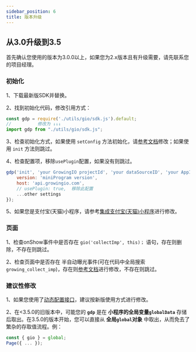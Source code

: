 ```yaml
---
sidebar_position: 6
title: 版本升级
---
```


## 从3.0升级到3.5

首先确认您使用的版本为3.0.0以上，如果您为2.x版本且有升级需要，请先联系您的项目经理。

### 初始化

1、下载最新版SDK并替换。

2、找到初始化代码，修改引用方式：
```js
const gdp = require('./utils/gio/sdk.js').default;
//          修改为 ↓↓↓
import gdp from "./utils/gio/sdk.js";
```
3、检查初始化方式，如果使用 `setConfig` 方法初始化，请[参考文档](/docs/miniprogram/3.5/integration/wx)修改；如果使用 `init` 方法则跳过。

4、检查配置项，移除`usePlugin`配置，如果没有则跳过。
```js
gdp('init', 'your GrowingIO projectId', 'your dataSourceID', 'your AppId', {
    version: 'miniProgram version',
    host: 'api.growingio.com',
    // usePlugin: true,  移除此配置
    ...other settings
});
```
5、如果您是支付宝(天猫)小程序，请参考[集成支付宝(天猫)小程序](/docs/miniprogram/3.5/integration/alipay)进行修改。

### 页面

1、检查onShow事件中是否存在 `gio('collectImp', this)；` 语句，存在则删除，不存在则跳过。

2、检查页面中是否存在 半自动曝光事件(可在代码中全局搜索`growing_collect_imp`)，存在则[参考文档](/docs/miniprogram/3.5/internally#半自动曝光事件)进行修改，不存在则跳过。

### 建议性修改

1、如果您使用了[动态配置接口](/docs/miniprogram/3.5/commonlyApi#动态配置接口)，建议按新版使用方式进行修改。

2、在<3.5.0的旧版本中，可能您的 **`gdp`** 是在 **小程序的全局变量`globalData`** 存储后取出。在3.5.0的版本开始，您可以直接从 **全局`global`对象** 中取出，从而免去了繁杂的存取值流程。例：
```js
const { gio } = global;
Page({ ... });
```
